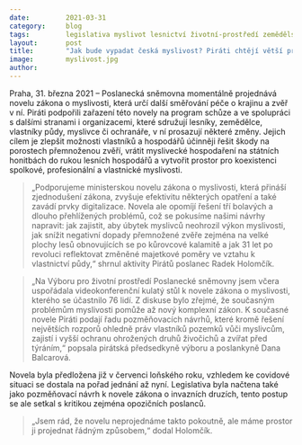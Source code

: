 ```yaml
---
date:         2021-03-31 
category:     blog
tags:         legislativa myslivot lesnictví životní-prostředí zemědělství
layout:       post
title:        "Jak bude vypadat česká myslivost? Piráti chtějí větší pravomoci pro lesní hospodáře i lepší regulaci přemnožené zvěře"
image:        myslivost.jpg
author:       
---
```



 

Praha, 31. března 2021 – Poslanecká sněmovna momentálně projednává novelu zákona o myslivosti, která určí další směřování péče o krajinu a zvěř v ní. Piráti podpořili zařazení této novely na program schůze a ve spolupráci s dalšími stranami i organizacemi, které sdružují lesníky, zemědělce, vlastníky půdy, myslivce či ochranáře, v ní prosazují některé změny. Jejich cílem je zlepšit možnosti vlastníků a hospodářů účinněji řešit škody na porostech přemnoženou zvěří, vrátit myslivecké hospodaření na státních honitbách do rukou lesních hospodářů a vytvořit prostor pro koexistenci spolkové, profesionální a vlastnické myslivosti.

> „Podporujeme ministerskou novelu zákona o myslivosti, která přináší zjednodušení zákona, zvyšuje efektivitu některých opatření a také zavádí prvky digitalizace. Novela ale opomíjí řešení tří bolavých a dlouho přehlížených problémů, což se pokusíme našimi návrhy napravit: jak zajistit, aby úbytek myslivců neohrozil výkon myslivosti, jak snížit negativní dopady přemnožené zvěře zejména na velké plochy lesů obnovujících se po kůrovcové kalamitě a jak 31 let po revoluci reflektovat změněné majetkové poměry ve vztahu k vlastnictví půdy,“ shrnul aktivity Pirátů poslanec Radek Holomčík.

> „Na Výboru pro životní prostředí Poslanecké sněmovny jsem včera uspořádala videokonferenční kulatý stůl k novele zákona o myslivosti, kterého se účastnilo 76 lidí. Z diskuse bylo zřejmé, že současným problémům myslivosti pomůže až nový komplexní zákon. K současné novele Piráti podají řadu pozměňovacích návrhů, které kromě řešení největších rozporů ohledně práv vlastníků pozemků vůči myslivcům, zajistí i vyšší ochranu ohrožených druhů živočichů a zvířat před týráním,“ popsala pirátská předsedkyně výboru a poslankyně Dana Balcarová.

Novela byla předložena již v červenci loňského roku, vzhledem ke covidové situaci se dostala na pořad jednání až nyní. Legislativa byla načtena také jako pozměňovací návrh k novele zákona o invazních druzích, tento postup se ale setkal s kritikou zejména opozičních poslanců. 

> „Jsem rád, že novelu neprojednáme takto pokoutně, ale máme prostor ji projednat řádným způsobem,“ dodal Holomčík.
